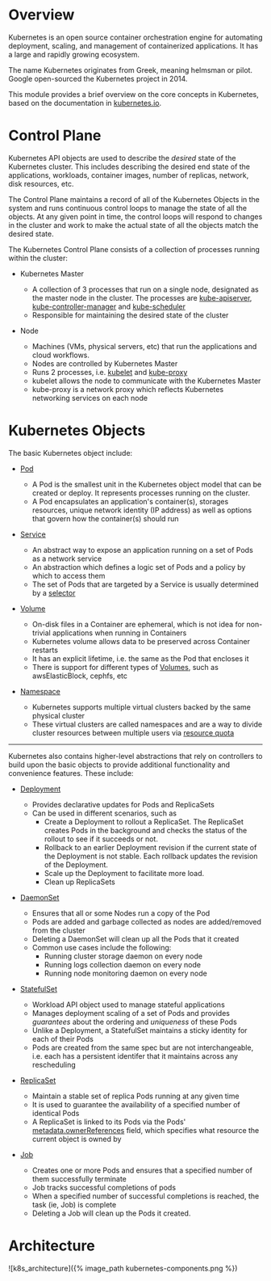 Overview
========
Kubernetes is an open source container orchestration engine for automating deployment, scaling, and management of containerized applications. It has a large and rapidly growing ecosystem.

The name Kubernetes originates from Greek, meaning helmsman or pilot. Google open-sourced the Kubernetes project in 2014.

This module provides a brief overview on the core concepts in Kubernetes, based on the documentation in [kubernetes.io](https://kubernetes.io/docs/home/).

Control Plane
=============

Kubernetes API objects are used to describe the *desired* state of the Kubernetes cluster. This includes describing the desired end state of the applications, workloads, container images, number of replicas, network, disk resources, etc.

The Control Plane maintains a record of all of the Kubernetes Objects in the system and runs continuous control loops to manage the state of all the objects. At any given point in time, the control loops will respond to changes in the cluster and work to make the actual state of all the objects match the desired state.

The Kubernetes Control Plane consists of a collection of processes running within the cluster:

* Kubernetes Master
  - A collection of 3 processes that run on a single node, designated as the master node in the cluster. The processes are [kube-apiserver](https://kubernetes.io/docs/admin/kube-apiserver/), [kube-controller-manager](https://kubernetes.io/docs/admin/kube-controller-manager/) and [kube-scheduler](https://kubernetes.io/docs/admin/kube-scheduler/)
  - Responsible for maintaining the desired state of the cluster

* Node
  - Machines (VMs, physical servers, etc) that run the applications and cloud workflows.
  - Nodes are controlled by Kubernetes Master
  - Runs 2 processes, i.e. [kubelet](https://kubernetes.io/docs/admin/kubelet/) and [kube-proxy](https://kubernetes.io/docs/admin/kube-proxy/)
  - kubelet allows the node to communicate with the Kubernetes Master
  - kube-proxy is a network proxy which reflects Kubernetes networking services on each node

Kubernetes Objects
==================

The basic Kubernetes object include:

* [Pod](https://kubernetes.io/docs/concepts/workloads/pods/pod-overview/)
  - A Pod is the smallest unit in the Kubernetes object model that can be created or deploy. It represents processes running on the cluster.
  - A Pod encapsulates an application's container(s), storages resources, unique network identity (IP address) as well as options that govern how the container(s) should run

* [Service](https://kubernetes.io/docs/concepts/services-networking/service/)
  - An abstract way to expose an application running on a set of Pods as a network service
  - An abstraction which defines a logic set of Pods and a policy by which to access them
  - The set of Pods that are targeted by a Service is usually determined by a [selector](https://kubernetes.io/docs/concepts/overview/working-with-objects/labels/)

* [Volume](https://kubernetes.io/docs/concepts/storage/volumes/)
  - On-disk files in a Container are ephemeral, which is not idea for non-trivial applications when running in Containers
  - Kubernetes volume allows data to be preserved across Container restarts
  - It has an explicit lifetime, i.e. the same as the Pod that encloses it
  - There is support for different types of [Volumes](https://kubernetes.io/docs/concepts/storage/volumes/#types-of-volumes), such as awsElasticBlock, cephfs, etc
  
* [Namespace](https://kubernetes.io/docs/concepts/overview/working-with-objects/namespaces/)
  - Kubernetes supports multiple virtual clusters backed by the same physical cluster
  - These virtual clusters are called namespaces and are a way to divide cluster resources between multiple users via [resource quota](https://kubernetes.io/docs/concepts/policy/resource-quotas/)

---

Kubernetes also contains higher-level abstractions that rely on controllers to build upon the basic objects to provide additional functionality and convenience features. These include:

* [Deployment](https://kubernetes.io/docs/concepts/workloads/controllers/deployment/)
  - Provides declarative updates for Pods and ReplicaSets
  - Can be used in different scenarios, such as
    - Create a Deployment to rollout a ReplicaSet. The ReplicaSet creates Pods in the background and checks the status of the rollout to see if it succeeds or not.
    - Rollback to an earlier Deployment revision if the current state of the Deployment is not stable. Each rollback updates the revision of the Deployment.
    - Scale up the Deployment to facilitate more load.
    - Clean up ReplicaSets

* [DaemonSet](https://kubernetes.io/docs/concepts/workloads/controllers/daemonset/)
  - Ensures that all or some Nodes run a copy of the Pod
  - Pods are added and garbage collected as nodes are added/removed from the cluster
  - Deleting a DaemonSet will clean up all the Pods that it created
  - Common use cases include the following:   
    - Running cluster storage daemon on every node
    - Running logs collection daemon on every node
    - Running node monitoring daemon on every node

* [StatefulSet](https://kubernetes.io/docs/concepts/workloads/controllers/statefulset/)
  - Workload API object used to manage stateful applications
  - Manages deployment scaling of a set of Pods and provides *guarantees* about the ordering and *uniqueness* of these Pods
  - Unlike a Deployment, a StatefulSet maintains a sticky identity for each of their Pods
  - Pods are created from the same spec but are not interchangeable, i.e. each has a persistent identifer that it maintains across any rescheduling  

* [ReplicaSet](https://kubernetes.io/docs/concepts/workloads/controllers/replicaset/)
  - Maintain a stable set of replica Pods running at any given time
  - It is used to guarantee the availability of a specified number of identical Pods
  - A ReplicaSet is linked to its Pods via the Pods' [metadata.ownerReferences](https://kubernetes.io/docs/concepts/workloads/controllers/garbage-collection/#owners-and-dependents) field, which specifies what resource the current object is owned by

* [Job](https://kubernetes.io/docs/concepts/workloads/controllers/job/)
  - Creates one or more Pods and ensures that a specified number of them successfully terminate
  - Job tracks successful completions of pods
  - When a specified number of successful completions is reached, the task (ie, Job) is complete
  - Deleting a Job will clean up the Pods it created. 


Architecture
============
![k8s_architecture]({% image_path kubernetes-components.png %})
